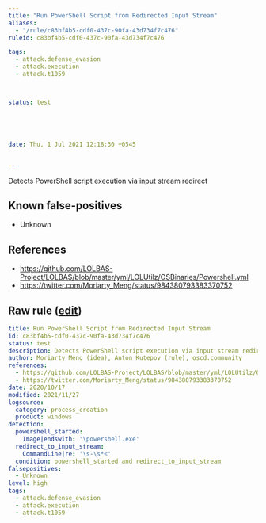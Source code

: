 ```yaml
---
title: "Run PowerShell Script from Redirected Input Stream"
aliases:
  - "/rule/c83bf4b5-cdf0-437c-90fa-43d734f7c476"
ruleid: c83bf4b5-cdf0-437c-90fa-43d734f7c476

tags:
  - attack.defense_evasion
  - attack.execution
  - attack.t1059



status: test





date: Thu, 1 Jul 2021 12:18:30 +0545


---
```


Detects PowerShell script execution via input stream redirect

<!--more-->


## Known false-positives

* Unknown



## References

* https://github.com/LOLBAS-Project/LOLBAS/blob/master/yml/LOLUtilz/OSBinaries/Powershell.yml
* https://twitter.com/Moriarty_Meng/status/984380793383370752


## Raw rule ([edit](https://github.com/SigmaHQ/sigma/edit/master/rules/windows/process_creation/proc_creation_win_run_powershell_script_from_input_stream.yml))
```yaml
title: Run PowerShell Script from Redirected Input Stream
id: c83bf4b5-cdf0-437c-90fa-43d734f7c476
status: test
description: Detects PowerShell script execution via input stream redirect
author: Moriarty Meng (idea), Anton Kutepov (rule), oscd.community
references:
  - https://github.com/LOLBAS-Project/LOLBAS/blob/master/yml/LOLUtilz/OSBinaries/Powershell.yml
  - https://twitter.com/Moriarty_Meng/status/984380793383370752
date: 2020/10/17
modified: 2021/11/27
logsource:
  category: process_creation
  product: windows
detection:
  powershell_started:
    Image|endswith: '\powershell.exe'
  redirect_to_input_stream:
    CommandLine|re: '\s-\s*<'
  condition: powershell_started and redirect_to_input_stream
falsepositives:
  - Unknown
level: high
tags:
  - attack.defense_evasion
  - attack.execution
  - attack.t1059

```
